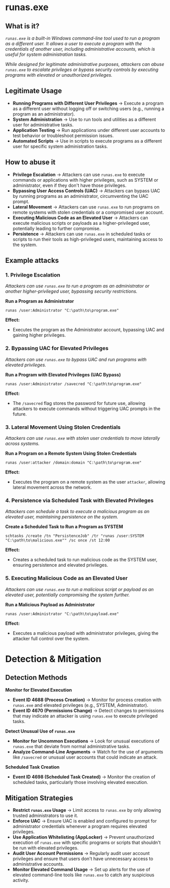 # runas.exe
## What is it?
*```runas.exe``` is a built-in Windows command-line tool used to run a program as a different user. It allows a user to execute a program with the credentials of another user, including administrative accounts, which is useful for system administration tasks.*

*While designed for legitimate administrative purposes, attackers can abuse ```runas.exe``` to escalate privileges or bypass security controls by executing programs with elevated or unauthorized privileges.*

## Legitimate Usage
- **Running Programs with Different User Privileges** → Execute a program as a different user without logging off or switching users (e.g., running a program as an administrator).
- **System Administration** → Use to run tools and utilities as a different user for administrative tasks.
- **Application Testing** → Run applications under different user accounts to test behavior or troubleshoot permission issues.
- **Automated Scripts** → Use in scripts to execute programs as a different user for specific system administration tasks.

## How to abuse it
- **Privilege Escalation** → Attackers can use ```runas.exe``` to execute commands or applications with higher privileges, such as SYSTEM or administrator, even if they don't have those privileges.
- **Bypassing User Access Controls (UAC)** → Attackers can bypass UAC by running programs as an administrator, circumventing the UAC prompt.
- **Lateral Movement** → Attackers can use ```runas.exe``` to run programs on remote systems with stolen credentials or a compromised user account.
- **Executing Malicious Code as an Elevated User** → Attackers can execute malicious scripts or payloads as a higher-privileged user, potentially leading to further compromise.
- **Persistence** → Attackers can use ```runas.exe``` in scheduled tasks or scripts to run their tools as high-privileged users, maintaining access to the system.

## Example attacks
### 1. Privilege Escalation
*Attackers can use ```runas.exe``` to run a program as an administrator or another higher-privileged user, bypassing security restrictions.*

**Run a Program as Administrator**

```
runas /user:Administrator "C:\path\to\program.exe"
```

**Effect:**
- Executes the program as the Administrator account, bypassing UAC and gaining higher privileges.

### 2. Bypassing UAC for Elevated Privileges
*Attackers can use ```runas.exe``` to bypass UAC and run programs with elevated privileges.*

**Run a Program with Elevated Privileges (UAC Bypass)**

```
runas /user:Administrator /savecred "C:\path\to\program.exe"
```

**Effect:**
- The `/savecred` flag stores the password for future use, allowing attackers to execute commands without triggering UAC prompts in the future.

### 3. Lateral Movement Using Stolen Credentials
*Attackers can use ```runas.exe``` with stolen user credentials to move laterally across systems.*

**Run a Program on a Remote System Using Stolen Credentials**

```
runas /user:attacker /domain:domain "C:\path\to\program.exe"
```

**Effect:**
- Executes the program on a remote system as the user ```attacker```, allowing lateral movement across the network.

### 4. Persistence via Scheduled Task with Elevated Privileges
*Attackers can schedule a task to execute a malicious program as an elevated user, maintaining persistence on the system.*

**Create a Scheduled Task to Run a Program as SYSTEM**

```
schtasks /create /tn "PersistenceJob" /tr "runas /user:SYSTEM "C:\path\to\malicious.exe"" /sc once /st 12:00
```

**Effect:**
- Creates a scheduled task to run malicious code as the SYSTEM user, ensuring persistence and elevated privileges.

### 5. Executing Malicious Code as an Elevated User
*Attackers can use ```runas.exe``` to run a malicious script or payload as an elevated user, potentially compromising the system further.*

**Run a Malicious Payload as Administrator**

```
runas /user:Administrator "C:\path\to\payload.exe"
```

**Effect:**
- Executes a malicious payload with administrator privileges, giving the attacker full control over the system.

# Detection & Mitigation
## Detection Methods
**Monitor for Elevated Execution**
- **Event ID 4688 (Process Creation)** → Monitor for process creation with ```runas.exe``` and elevated privileges (e.g., SYSTEM, Administrator).
- **Event ID 4670 (Permissions Change)** → Detect changes to permissions that may indicate an attacker is using ```runas.exe``` to execute privileged tasks.

**Detect Unusual Use of ```runas.exe```**
- **Monitor for Uncommon Executions** → Look for unusual executions of ```runas.exe``` that deviate from normal administrative tasks.
- **Analyze Command-Line Arguments** → Watch for the use of arguments like `/savecred` or unusual user accounts that could indicate an attack.

**Scheduled Task Creation**
- **Event ID 4698 (Scheduled Task Created)** → Monitor the creation of scheduled tasks, particularly those involving elevated execution.

## Mitigation Strategies
- **Restrict ```runas.exe``` Usage** → Limit access to ```runas.exe``` by only allowing trusted administrators to use it.
- **Enforce UAC** → Ensure UAC is enabled and configured to prompt for administrator credentials whenever a program requires elevated privileges.
- **Use Application Whitelisting (AppLocker)** → Prevent unauthorized execution of ```runas.exe``` with specific programs or scripts that shouldn't be run with elevated privileges.
- **Audit User Account Permissions** → Regularly audit user account privileges and ensure that users don't have unnecessary access to administrative accounts.
- **Monitor Elevated Command Usage** → Set up alerts for the use of elevated command-line tools like ```runas.exe``` to catch any suspicious activity.
